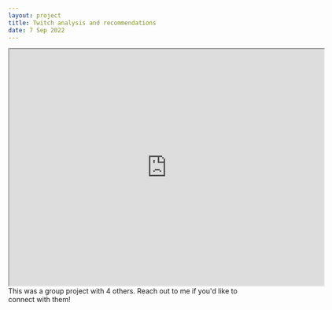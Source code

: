 ```yaml
---
layout: project
title: Twitch analysis and recommendations
date: 7 Sep 2022
---
```

<iframe src="https://drive.google.com/file/d/17M5l1Pg0spOK3Ton-XFIjDQYxQWbwD1l/preview" width="640" height="480" allow="autoplay"></iframe>
This was a group project with 4 others. Reach out to me if you'd like to connect with them!
